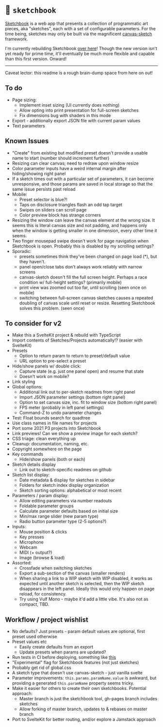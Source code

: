 # :notebook: `sketchbook`

[Sketchbook](https://sketchbook.flatpickles.com/) is a web app that presents a collection of programmatic art pieces, aka "sketches", each with a set of configurable parameters. For the time being, sketches may only be built via the magnificent [canvas-sketch](https://github.com/mattdesl/canvas-sketch) framework.

I'm currently rebuilding Sketchbook [over here](https://github.com/flatpickles/sketchbook)! Though the new version isn't yet ready for prime time, it'll eventually be much more flexible and capable than this first version. Onward!

---

Caveat lector: this readme is a rough brain-dump space from here on out!

## To do

-   Page sizing:
    -   Implement inset sizing (UI currently does nothing)
    -   Allow opting into print presentation for full-screen sketches
    -   Fix dimensions bug with shaders in this mode
-   Export - additionally export JSON file with current param values
-   Text parameters

## Known Issues

-   "Create" from existing but modified preset doesn't provide a usable name to start (number should increment further)
-   Resizing can clear canvas; need to redraw upon window resize
-   Color parameter inputs have a weird internal margin after hiding/showing right panel
-   If a sketch times out with a particular set of parameters, it can become unresponsive, and those params are saved in local storage so that the same issue persists past reload
-   Mobile:
    -   Preset selector is blue?!
    -   Taps on disclosure triangles flash an odd tap target
    -   Swipes on sliders can scroll page
    -   Color preview block has strange corners
-   Resizing the window can leave the canvas element at the wrong size. It seems this is literal canvas size and not padding, and happens only when the window is getting smaller in one dimension, every other time it seems.
-   Two finger mousepad swipe doesn't work for page navigation when Sketchbook is open. Probably this is disabled by my scrolling settings?
-   Sporadic:
    -   presets sometimes think they've been changed on page load (\*), but they haven't.
    -   panel open/close tabs don't always work reliably with narrow screens
    -   canvas-sketch doesn't fill the full screen height. Perhaps a race condition w/ full-height settings? (primarily mobile)
    -   print view was zoomed out too far, until scrolling (seen once on mobile)
    -   switching between full-screen canvas sketches causes a repeated doubling of canvas scale until reset or resize. Resetting Sketchbook solves this problem. (seen once)

## To consider for v2

-   Make this a SvelteKit project & rebuild with TypeScript
-   Import contents of Sketches/Projects automatically!? (easier with SvelteKit)
-   Presets
    -   Option to return param to return to preset/default value
    -   URL option to pre-select a preset
-   Hide/show panels w/ double click:
    -   Capture state (e.g. just one panel open) and resume that state
    -   Doesn't work on mobile?
-   Link styling
-   Global options:
    -   Additional link out to per-sketch readmes from right panel
    -   Import JSON parameter settings (bottom right panel)
    -   Option to set canvas size, inc. fit to window size (bottom right panel)
    -   FPS meter (probably in left panel settings)
    -   Command-Z to undo parameter changes
-   Test: Float bounds search for quadtree
-   Use class names in file names for projects
-   Port some 2021 P3 projects into Sketchbook
-   Link previews! Can we show a preview image for each sketch?
-   CSS triage: clean everything up
-   Cleanup: documentation, naming, etc.
-   Copyright somewhere on the page
-   Key commands
    -   Hide/show panels (both or each)
-   Sketch details display
    -   Link out to sketch-specific readmes on github
-   Sketch list display:
    -   Date metadata & display for sketches in sidebar
    -   Folders for sketch index display organization
    -   Sketch sorting options: alphabetical or most recent
-   Parameters / param display:
    -   Allow editing parameters via number readouts
    -   Foldable parameter groups
    -   Calculate parameter defaults based on initial size
    -   Min/max range slider (new param type)
    -   Radio button parameter type (2-5 options?)
-   Inputs:
    -   Mouse position & clicks
    -   Key presses
    -   Microphone
    -   Webcam
    -   MIDI (+ output?)
    -   Image (browse & load)
-   Assorted:
    -   Crossfade when switching sketches
    -   Export a sub-section of the canvas (smaller renders)
    -   When sharing a link to a WIP sketch with WIP disabled, it works as expected until another sketch is selected, then the WIP sketch disappears in the left panel. Ideally this would only happen on page reload, for consistency.
    -   Try using Vulf Mono - maybe it'd add a little vibe. It's also not as compact, TBD.

## Workflow / project wishlist

-   No defaults? Just presets - param default values are optional, first preset used otherwise
-   Preset values etc
    -   Easily create defaults from an export
    -   Update presets when params are updated?
-   Run tests in CI before deploying, something like [this](https://medium.com/@jjzcru/building-a-ci-cd-pipeline-with-vercel-and-github-actions-f80d3a4a7de3)
-   "Experimental" flag for Sketchbook features (not just sketches)
-   Probably get rid of global.css
-   A sketch type that doesn't use canvas-sketch - just vanilla svelte
-   Parameter improvements: `this.params.paramName.value` is awkward, but providing a generated `this.paramName` property seems tricky.
-   Make it easier for others to create their own sketchbooks. Potential approach:
    -   Master branch is just the sketchbook tool, gh-pages branch includes sketches
    -   Allow forking of master branch, updates to & rebases on master branch
-   Port to SvelteKit for better routing, and/or explore a Jamstack approach
